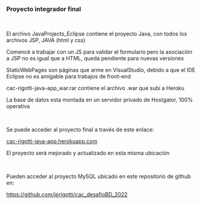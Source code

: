 <h3>Proyecto integrador final</h3>
<br>
<p>El archivo JavaProjects_Eclipse contiene el proyecto Java, con todos los archivos JSP, JAVA (html y css)<p>
<p>Comencé a trabajar con un JS para validar el formulario pero la asociación a JSP no es igual que a HTML, queda pendiente para nuevas versiones<p>
<p>StaticWebPages son páginas que arme en VisualStudio, debido a que el IDE Eclipse no es amigable para trabajos de front-end<p>
<p>cac-rigotti-java-app_war.rar contiene el archivo .war que subi a Heroku<p>
<p>La base de datos esta montada en un servidor privado de Hostgator, 100% operativa<p>
<br>
<p>Se puede acceder al proyecto final a través de este enlace:<p>
<a href="https://cac-rigotti-java-app.herokuapp.com/" target="_blank">cac-rigotti-java-app.herokuapp.com</a>
<br>
<p>El proyecto será mejorado y actualizado en esta misma ubicación<p>
<br>
<p>Pueden acceder al proyecto MySQL ubicado en este repositorio de github en:<p>
<a href="https://github.com/jprigotti/cac_desafioBD_2022" target="_blank">https://github.com/jprigotti/cac_desafioBD_2022</a>